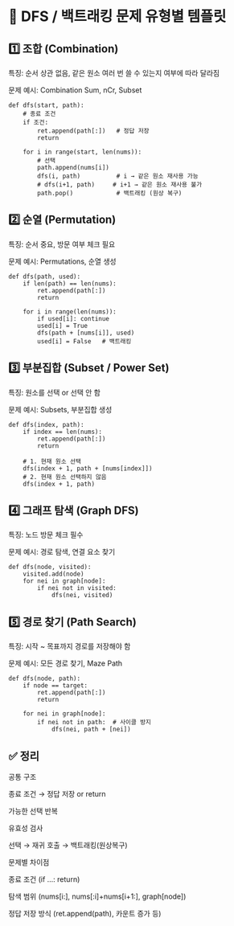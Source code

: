 # 📌 DFS / 백트래킹 문제 유형별 템플릿

## 1️⃣ 조합 (Combination)

특징: 순서 상관 없음, 같은 원소 여러 번 쓸 수 있는지 여부에 따라 달라짐

문제 예시: Combination Sum, nCr, Subset

    def dfs(start, path):
        # 종료 조건
        if 조건:
            ret.append(path[:])   # 정답 저장
            return
    
        for i in range(start, len(nums)):
            # 선택
            path.append(nums[i])
            dfs(i, path)          # i → 같은 원소 재사용 가능
            # dfs(i+1, path)     # i+1 → 같은 원소 재사용 불가
            path.pop()            # 백트래킹 (원상 복구)

## 2️⃣ 순열 (Permutation)

특징: 순서 중요, 방문 여부 체크 필요

문제 예시: Permutations, 순열 생성

    def dfs(path, used):
        if len(path) == len(nums):
            ret.append(path[:])
            return
    
        for i in range(len(nums)):
            if used[i]: continue
            used[i] = True
            dfs(path + [nums[i]], used)
            used[i] = False   # 백트래킹

## 3️⃣ 부분집합 (Subset / Power Set)

특징: 원소를 선택 or 선택 안 함

문제 예시: Subsets, 부분집합 생성

    def dfs(index, path):
        if index == len(nums):
            ret.append(path[:])
            return
        
        # 1. 현재 원소 선택
        dfs(index + 1, path + [nums[index]])
        # 2. 현재 원소 선택하지 않음
        dfs(index + 1, path)

## 4️⃣ 그래프 탐색 (Graph DFS)

특징: 노드 방문 체크 필수

문제 예시: 경로 탐색, 연결 요소 찾기

    def dfs(node, visited):
        visited.add(node)
        for nei in graph[node]:
            if nei not in visited:
                dfs(nei, visited)

## 5️⃣ 경로 찾기 (Path Search)

특징: 시작 ~ 목표까지 경로를 저장해야 함

문제 예시: 모든 경로 찾기, Maze Path

    def dfs(node, path):
        if node == target:
            ret.append(path[:])
            return
        
        for nei in graph[node]:
            if nei not in path:  # 사이클 방지
                dfs(nei, path + [nei])

## ✅ 정리

공통 구조

종료 조건 → 정답 저장 or return

가능한 선택 반복

유효성 검사

선택 → 재귀 호출 → 백트래킹(원상복구)

문제별 차이점

종료 조건 (if ...: return)

탐색 범위 (nums[i:], nums[:i]+nums[i+1:], graph[node])

정답 저장 방식 (ret.append(path), 카운트 증가 등)
